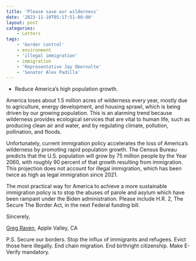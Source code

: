 ```yaml
---
title: 'Please save our wilderness'
date: '2023-11-10T05:17:51-08:00'
layout: post
categories:
    - Letters
tags:
    - 'border control'
    - environment
    - 'illegal immigration'
    - immigration
    - 'Representative Jay Obernolte'
    - 'Senator Alex Padilla'
---
```


- Reduce America’s high population growth.

America loses about 1.5 million acres of wilderness every year, mostly due to agriculture, energy development, and housing sprawl, which is being driven by our growing population. This is an alarming trend because wilderness provides ecological services that are vital to human life, such as producing clean air and water, and by regulating climate, pollution, pollination, and floods.

Unfortunately, current immigration policy accelerates the loss of America’s wilderness by promoting rapid population growth. The Census Bureau predicts that the U.S. population will grow by 75 million people by the Year 2060, with roughly 90 percent of that growth resulting from immigration. This projection does not account for illegal immigration, which has been twice as high as legal immigration since 2021.

The most practical way for America to achieve a more sustainable immigration policy is to stop the abuses of parole and asylum which have been rampant under the Biden administration. Please include H.R. 2, The Secure The Border Act, in the next Federal funding bill.

Sincerely,

[Greg Raven](https://www.gregraven.org/), Apple Valley, CA

P.S. Secure our borders. Stop the influx of immigrants and refugees. Evict those here illegally. End chain migration. End birthright citizenship. Make E-Verify mandatory.